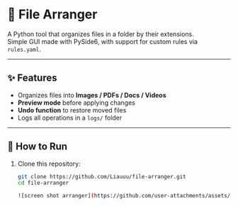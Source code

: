 # 💜 File Arranger

A Python tool that organizes files in a folder by their extensions.  
Simple GUI made with PySide6, with support for custom rules via `rules.yaml`.

---

## ✨ Features
- Organizes files into **Images / PDFs / Docs / Videos**
- **Preview mode** before applying changes
- **Undo function** to restore moved files
- Logs all operations in a `logs/` folder

---

## 🚀 How to Run
1. Clone this repository:
   ```bash
   git clone https://github.com/Liauuu/file-arranger.git
   cd file-arranger

   ![screen shot arranger](https://github.com/user-attachments/assets/9dc6440e-9ac8-417a...)


